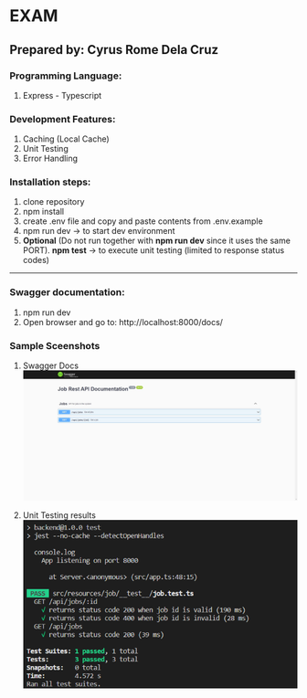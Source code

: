 # EXAM

## Prepared by: Cyrus Rome Dela Cruz

### Programming Language:
1. Express - Typescript

### Development Features:
1. Caching (Local Cache)
2. Unit Testing
3. Error Handling

### Installation steps:
1. clone repository
2. npm install
3. create .env file and copy and paste contents from .env.example
4. npm run dev -> to start dev environment
5. **Optional** (Do not run together with **npm run dev** since it uses the same PORT). **npm test** -> to execute unit testing (limited to response status codes)
---
### Swagger documentation:
1. npm run dev
2. Open browser and go to: http://localhost:8000/docs/


### Sample Sceenshots
1. Swagger Docs
   ![My Image](screenshots/govgenie-backend-1.png)


2. Unit Testing results
   ![My Image](screenshots/govgenie-backend-2.PNG)

